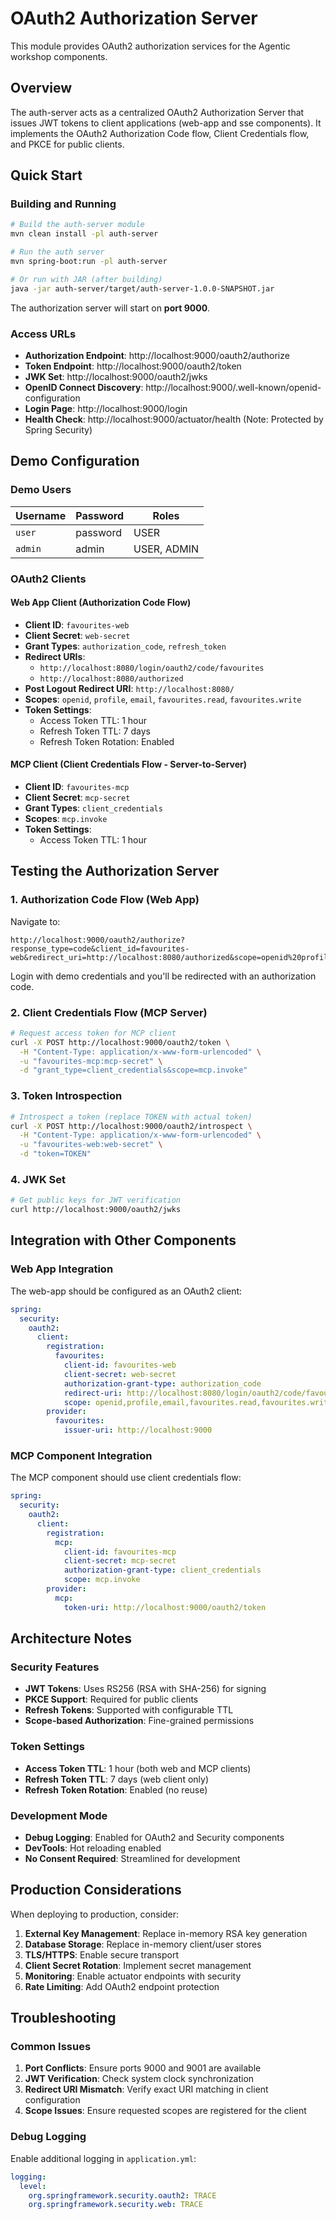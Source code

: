 # OAuth2 Authorization Server

This module provides OAuth2 authorization services for the Agentic workshop components.

## Overview

The auth-server acts as a centralized OAuth2 Authorization Server that issues JWT tokens to client applications (web-app and sse components). It implements the OAuth2 Authorization Code flow, Client Credentials flow, and PKCE for public clients.

## Quick Start

### Building and Running

```bash
# Build the auth-server module
mvn clean install -pl auth-server

# Run the auth server
mvn spring-boot:run -pl auth-server

# Or run with JAR (after building)
java -jar auth-server/target/auth-server-1.0.0-SNAPSHOT.jar
```

The authorization server will start on **port 9000**.

### Access URLs

- **Authorization Endpoint**: http://localhost:9000/oauth2/authorize
- **Token Endpoint**: http://localhost:9000/oauth2/token
- **JWK Set**: http://localhost:9000/oauth2/jwks
- **OpenID Connect Discovery**: http://localhost:9000/.well-known/openid-configuration
- **Login Page**: http://localhost:9000/login
- **Health Check**: http://localhost:9000/actuator/health (Note: Protected by Spring Security)

## Demo Configuration

### Demo Users

| Username | Password | Roles                    |
|----------|----------|--------------------------|
| `user`   | password | USER                     |
| `admin`  | admin    | USER, ADMIN              |

### OAuth2 Clients

#### Web App Client (Authorization Code Flow)
- **Client ID**: `favourites-web`
- **Client Secret**: `web-secret`
- **Grant Types**: `authorization_code`, `refresh_token`
- **Redirect URIs**: 
  - `http://localhost:8080/login/oauth2/code/favourites`
  - `http://localhost:8080/authorized`
- **Post Logout Redirect URI**: `http://localhost:8080/`
- **Scopes**: `openid`, `profile`, `email`, `favourites.read`, `favourites.write`
- **Token Settings**:
  - Access Token TTL: 1 hour
  - Refresh Token TTL: 7 days
  - Refresh Token Rotation: Enabled

#### MCP Client (Client Credentials Flow - Server-to-Server)
- **Client ID**: `favourites-mcp`
- **Client Secret**: `mcp-secret`
- **Grant Types**: `client_credentials`
- **Scopes**: `mcp.invoke`
- **Token Settings**:
  - Access Token TTL: 1 hour

## Testing the Authorization Server

### 1. Authorization Code Flow (Web App)

Navigate to:
```
http://localhost:9000/oauth2/authorize?response_type=code&client_id=favourites-web&redirect_uri=http://localhost:8080/authorized&scope=openid%20profile%20favourites.read&state=xyz
```

Login with demo credentials and you'll be redirected with an authorization code.

### 2. Client Credentials Flow (MCP Server)

```bash
# Request access token for MCP client
curl -X POST http://localhost:9000/oauth2/token \
  -H "Content-Type: application/x-www-form-urlencoded" \
  -u "favourites-mcp:mcp-secret" \
  -d "grant_type=client_credentials&scope=mcp.invoke"
```

### 3. Token Introspection

```bash
# Introspect a token (replace TOKEN with actual token)
curl -X POST http://localhost:9000/oauth2/introspect \
  -H "Content-Type: application/x-www-form-urlencoded" \
  -u "favourites-web:web-secret" \
  -d "token=TOKEN"
```

### 4. JWK Set

```bash
# Get public keys for JWT verification
curl http://localhost:9000/oauth2/jwks
```

## Integration with Other Components

### Web App Integration

The web-app should be configured as an OAuth2 client:

```yaml
spring:
  security:
    oauth2:
      client:
        registration:
          favourites:
            client-id: favourites-web
            client-secret: web-secret
            authorization-grant-type: authorization_code
            redirect-uri: http://localhost:8080/login/oauth2/code/favourites
            scope: openid,profile,email,favourites.read,favourites.write
        provider:
          favourites:
            issuer-uri: http://localhost:9000
```

### MCP Component Integration

The MCP component should use client credentials flow:

```yaml
spring:
  security:
    oauth2:
      client:
        registration:
          mcp:
            client-id: favourites-mcp
            client-secret: mcp-secret
            authorization-grant-type: client_credentials
            scope: mcp.invoke
        provider:
          mcp:
            token-uri: http://localhost:9000/oauth2/token
```

## Architecture Notes

### Security Features
- **JWT Tokens**: Uses RS256 (RSA with SHA-256) for signing
- **PKCE Support**: Required for public clients
- **Refresh Tokens**: Supported with configurable TTL
- **Scope-based Authorization**: Fine-grained permissions

### Token Settings
- **Access Token TTL**: 1 hour (both web and MCP clients)
- **Refresh Token TTL**: 7 days (web client only)
- **Refresh Token Rotation**: Enabled (no reuse)

### Development Mode
- **Debug Logging**: Enabled for OAuth2 and Security components
- **DevTools**: Hot reloading enabled
- **No Consent Required**: Streamlined for development

## Production Considerations

When deploying to production, consider:

1. **External Key Management**: Replace in-memory RSA key generation
2. **Database Storage**: Replace in-memory client/user stores
3. **TLS/HTTPS**: Enable secure transport
4. **Client Secret Rotation**: Implement secret management
5. **Monitoring**: Enable actuator endpoints with security
6. **Rate Limiting**: Add OAuth2 endpoint protection

## Troubleshooting

### Common Issues

1. **Port Conflicts**: Ensure ports 9000 and 9001 are available
2. **JWT Verification**: Check system clock synchronization
3. **Redirect URI Mismatch**: Verify exact URI matching in client configuration
4. **Scope Issues**: Ensure requested scopes are registered for the client

### Debug Logging

Enable additional logging in `application.yml`:
```yaml
logging:
  level:
    org.springframework.security.oauth2: TRACE
    org.springframework.security.web: TRACE
```